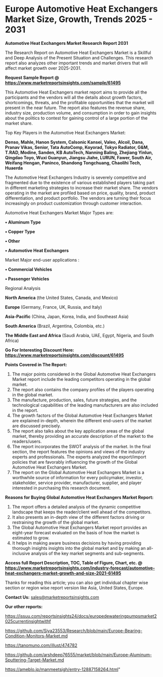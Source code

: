 # Europe Automotive Heat Exchangers Market Size, Growth, Trends 2025 - 2031

<strong>Automotive Heat Exchangers Market Research Report 2031</strong>

The Research Report on Automotive Heat Exchangers Market is a Skillful and Deep Analysis of the Present Situation and Challenges. This research report also analyzes other important trends and market drivers that will affect market growth over 2025-2031.

<strong>Request Sample Report @ <a href=https://www.marketreportsinsights.com/sample/61495>https://www.marketreportsinsights.com/sample/61495</a></strong>

This Automotive Heat Exchangers market report aims to provide all the participants and the vendors will all the details about growth factors, shortcomings, threats, and the profitable opportunities that the market will present in the near future. The report also features the revenue share, industry size, production volume, and consumption in order to gain insights about the politics to contest for gaining control of a large portion of the market share.

Top Key Players in the Automotive Heat Exchangers Market:

<strong>Denso, Mahle, Hanon System, Calsonic Kansei, Valeo, Alcoil, Dana, Pranav Vikas, Senior, Tata AutoComp, Koyorad, Tokyo Radiator, G&M, T.RAD, Modine, Sanden, KB AutoTech, Nanning Baling, Zhejiang Yinlun, Qingdao Toyo, Wuxi Guanyun, Jiangsu Jiahe, LURUN, Fawer, South Air, Weifang Hengan, Paninco, Shandong Tongchuang, Chaolihi Tech, Huaerda</strong>

The Automotive Heat Exchangers Industry is severely competitive and fragmented due to the existence of various established players taking part in different marketing strategies to increase their market share. The vendors operating in the market are profiled based on price, quality, brand, product differentiation, and product portfolio. The vendors are turning their focus increasingly on product customization through customer interaction.

Automotive Heat Exchangers Market Major Types are:

<strong>• Aluminum Type

• Copper Type

• Other

• Automotive Heat Exchangers</strong>

Market Major end-user applications :

<strong>• Commercial Vehicles

• Passenger Vehicles</strong>

Regional Analysis

</u><strong><b>North America</b></strong> (the United States, Canada, and Mexico)

<strong><b>Europe </b></strong>(Germany, France, UK, Russia, and Italy)

<strong><b>Asia-Pacific</b></strong> (China, Japan, Korea, India, and Southeast Asia)

<strong><b>South America</b></strong> (Brazil, Argentina, Colombia, etc.)

<strong><b>The Middle East and Africa</b></strong> (Saudi Arabia, UAE, Egypt, Nigeria, and South Africa)

<strong>Go For Interesting Discount Here: <a href=https://www.marketreportsinsights.com/discount/61495>https://www.marketreportsinsights.com/discount/61495</a></strong>

<strong>Points Covered in The Report:</strong>
<ol>
  <li>The major points considered in the Global Automotive Heat Exchangers Market report include the leading competitors operating in the global market.</li>
  <li>The report also contains the company profiles of the players operating in the global market.</li>
  <li>The manufacture, production, sales, future strategies, and the technological capabilities of the leading manufacturers are also included in the report.</li>
  <li>The growth factors of the Global Automotive Heat Exchangers Market are explained in-depth, wherein the different end-users of the market are discussed precisely.</li>
  <li>The report also talks about the key application areas of the global market, thereby providing an accurate description of the market to the readers/users.</li>
  <li>The report incorporates the SWOT analysis of the market. In the final section, the report features the opinions and views of the industry experts and professionals. The experts analyzed the export/import policies that are favorably influencing the growth of the Global Automotive Heat Exchangers Market.</li>
  <li>The report on the Global Automotive Heat Exchangers Market is a worthwhile source of information for every policymaker, investor, stakeholder, service provider, manufacturer, supplier, and player interested in purchasing this research document.</li>
</ol>
<strong>Reasons for Buying Global Automotive Heat Exchangers Market Report:</strong>

<ol>
  <li>The report offers a detailed analysis of the dynamic competitive landscape that keeps the reader/client well ahead of the competitors.</li>
  <li>It also presents an in-depth view of the different factors driving or restraining the growth of the global market.</li>
  <li>The Global Automotive Heat Exchangers Market report provides an eight-year forecast evaluated on the basis of how the market is estimated to grow.</li>
  <li>It helps in making aware business decisions by having providing thorough insights insights into the global market and by making an all-inclusive analysis of the key market segments and sub-segments.</li>
</ol>
<strong>Access full Report Description, TOC, Table of Figure, Chart, etc. @ <a href=https://www.marketreportsinsights.com/industry-forecast/automotive-heat-exchangers-market-growth-and-size-2021-61495>https://www.marketreportsinsights.com/industry-forecast/automotive-heat-exchangers-market-growth-and-size-2021-61495</a></strong>


Thanks for reading this article; you can also get individual chapter wise section or region wise report version like Asia, United States, Europe.

<strong>Contact Us:</strong>
sales@marketreportsinsights.com

<strong>Our other reports:</strong>

<a href=https://issuu.com/reportsinsights24/docs/europedewateringpumpsmarket2025currentinsightwithf>https://issuu.com/reportsinsights24/docs/europedewateringpumpsmarket2025currentinsightwithf</a>

<a href=https://github.com/Siya23553/Research/blob/main/Europe-Bearing-Condition-Monitors-Market.md>https://github.com/Siya23553/Research/blob/main/Europe-Bearing-Condition-Monitors-Market.md</a>

<a href=https://tanomuno.com/illust/474782>https://tanomuno.com/illust/474782</a>

<a href=https://github.com/arshdeep76555/market/blob/main/Europe-Aluminum-Sputtering-Target-Market.md>https://github.com/arshdeep76555/market/blob/main/Europe-Aluminum-Sputtering-Target-Market.md</a>

<a href=https://ameblo.jp/manmeetsigh/entry-12887158264.html>https://ameblo.jp/manmeetsigh/entry-12887158264.html</a>"
